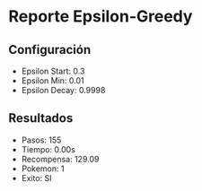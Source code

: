 # Reporte Epsilon-Greedy
## Configuración
- Epsilon Start: 0.3
- Epsilon Min: 0.01
- Epsilon Decay: 0.9998

## Resultados
- Pasos: 155
- Tiempo: 0.00s
- Recompensa: 129.09
- Pokemon: 1
- Exito: SI
